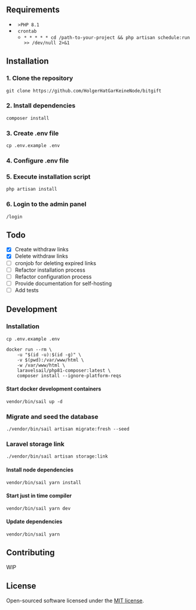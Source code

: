 ## Requirements

- ` >PHP 8.1`
- ` crontab`
  - `* * * * * cd /path-to-your-project && php artisan schedule:run >> /dev/null 2>&1`

## Installation

### 1. Clone the repository

`git clone https://github.com/HolgerHatGarKeineNode/bitgift`

### 2. Install dependencies

`composer install`

### 3. Create .env file

`cp .env.example .env`

### 4. Configure .env file

### 5. Execute installation script

`php artisan install`

### 6. Login to the admin panel

`/login`

## Todo

- [x] Create withdraw links
- [x] Delete withdraw links
- [ ] cronjob for deleting expired links
- [ ] Refactor installation process
- [ ] Refactor configuration process
- [ ] Provide documentation for self-hosting
- [ ] Add tests

## Development

### Installation

```cp .env.example .env```

```
docker run --rm \
    -u "$(id -u):$(id -g)" \
    -v $(pwd):/var/www/html \
    -w /var/www/html \
    laravelsail/php81-composer:latest \
    composer install --ignore-platform-reqs
```

#### Start docker development containers

```vendor/bin/sail up -d```

### Migrate and seed the database

```./vendor/bin/sail artisan migrate:fresh --seed```

### Laravel storage link

```./vendor/bin/sail artisan storage:link```

#### Install node dependencies

```vendor/bin/sail yarn install```

#### Start just in time compiler

```vendor/bin/sail yarn dev```

#### Update dependencies

```vendor/bin/sail yarn```

## Contributing

WIP

## License

Open-sourced software licensed under the [MIT license](https://opensource.org/licenses/MIT).
